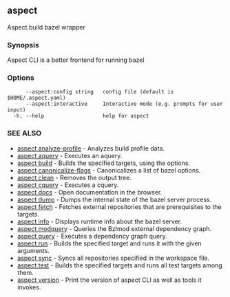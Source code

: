 ## aspect

Aspect.build bazel wrapper

### Synopsis

Aspect CLI is a better frontend for running bazel

### Options

```
      --aspect:config string   config file (default is $HOME/.aspect.yaml)
      --aspect:interactive     Interactive mode (e.g. prompts for user input)
  -h, --help                   help for aspect
```

### SEE ALSO

* [aspect analyze-profile](aspect_analyze-profile.md)	 - Analyzes build profile data.
* [aspect aquery](aspect_aquery.md)	 - Executes an aquery.
* [aspect build](aspect_build.md)	 - Builds the specified targets, using the options.
* [aspect canonicalize-flags](aspect_canonicalize-flags.md)	 - Canonicalizes a list of bazel options.
* [aspect clean](aspect_clean.md)	 - Removes the output tree.
* [aspect cquery](aspect_cquery.md)	 - Executes a cquery.
* [aspect docs](aspect_docs.md)	 - Open documentation in the browser.
* [aspect dump](aspect_dump.md)	 - Dumps the internal state of the bazel server process.
* [aspect fetch](aspect_fetch.md)	 - Fetches external repositories that are prerequisites to the targets.
* [aspect info](aspect_info.md)	 - Displays runtime info about the bazel server.
* [aspect modquery](aspect_modquery.md)	 - Queries the Bzlmod external dependency graph.
* [aspect query](aspect_query.md)	 - Executes a dependency graph query.
* [aspect run](aspect_run.md)	 - Builds the specified target and runs it with the given arguments.
* [aspect sync](aspect_sync.md)	 - Syncs all repositories specified in the workspace file.
* [aspect test](aspect_test.md)	 - Builds the specified targets and runs all test targets among them.
* [aspect version](aspect_version.md)	 - Print the version of aspect CLI as well as tools it invokes.

